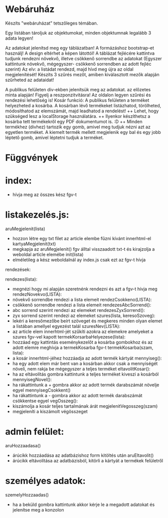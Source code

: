 # Webáruház
Készíts "webáruházat" tetszőleges témában. 

Egy listában tároljuk az objektumokat, minden objektumnak legalább 3 adata legyen!

Az adatokat jelenítsd meg egy táblázatban!
A formázáshoz bootstrap-et használj! A design eltérhet a képen látottól!
A táblázat fejlécére kattintva tudjunk rendezni növekvő, illetve csökkenő sorrendbe az adatokat (Egyszer kattintunk növekvő, mégegyszer- csökkenő sorrendben az adott fejléc szerint) Az elv: a listádat rendezd, majd hívd meg újra az oldal megjelenítését!
Készíts 3 szűrés mezőt, amiben kiválasztott mezők alapján szűrheted az adataidat!

A publikus felületen div-ekben jelenítsük meg az adatokat. az előzetes minta alapján! Figyelj a reszponzitvitásra!
Az oldalon legyen szűrési és rendezési lehetőség is!
Kosár funkció:  A publikus felületen a terméket helyezheted a kosárba. A kosárban lévő termékeket listázhatod, törölheted, módosíthatod az elemszámát, majd leadhatod a rendelést!
++ Lehet, hogy szükséged lesz a localStorage használatára. 
++ Ilyenkor készíthetsz a kosárba tett termékekről egy PDF dokumentumot is.  :D
++ Minden termékhez (divhez) tartozik egy gomb, amivel meg tudjuk nézni azt az egyetlen terméket.
A kiemelt termék mellett megjelenik egy bal és egy jobb léptető gomb, amivel léptetni tudjuk a terméket.

# Függvények

# index:
- hívja meg az összes kész fgv-t

# listakezelés.js:
aruMegjelenit(lista)
- hozzon létre egy txt filet az article elembe fűzni kívánt innerhtml-el 
kartyaMegjelenit(txt)
- megkapja az aruMegjelenit() fgv álltal visszaadott txt-t és kirajzolja a weboldal article elemébe
init(lista)
- elméletileg a kész weboldalnál ay index.js csak ezt az fgv-t hívja

rendezések:

rendezes(lista):
- megnézi hogy mi alapján szeretnénk rendezni és azt a fgv-t hívja meg
rendezNovekvo(LISTA):
- növekvő sorrendbe rendezi a lista elemeit
rendezCsokkeno(LISTA):
- csökkenő sorrendbe rendezi a lista elemeit
rendezesAbcSorrend():
- abc sorrend szerint rendezi az elemeket
rendezesZyxSorrend():
- zyx sorrend szerint rendezi az elemeket
szures(lista, keresoSzoveg):
- lekéri a keresőmezőbe beírt szöveget és megkeres minden olyan elemet a listában amellyel egyezést talál
szuresNev(LISTA): 
- az article elem innerhtml-jét szűkíti azokra az elemekre amelyeket a szures fgv-vel kapott
termekKorsarbaHelyezese(lista):
- hozzáad egy kattintás eseménykezelőt a kosárba gombokhoz és az adott elemre meghívja a termekKosarba fgv-t
termekKosarba(szam, lista):
- a kosár innerhtml-jéhez hozzáadja az adott termék kártyát
mennyiseg():
- ha egy adott elem már bent van a kosárban akkor csak a mennyiségét növeli, nem rakja be mégegyszer a teljes terméket
eltavolitKosar():
- ha az eltávolítás gombra kattintunk a teljes terméket kiveszi a kosárból
mennyisegNovel():
- ha rákattintunk a + gombra akkor az adott termék darabszámát növelje egyel
mennyisegCsokkent()
- ha rákattintunk a - gombra akkor az adott termék darabszámát csökkentse egyel
vegOsszeg():
- kiszámolja a kosár teljes tartalmának árát
megjelenitVegosszeg(szam)
- megjeleníti a kiszámolt végösszeget


# admin felület:

aruHozzaadasa()
- árúcikk hozzáadása az adatbázishoz form kitöltés után
aruEltavolit()
- árúcikk eltávolítása az adatbázisból, kitörli a kártyát a termékek felületről

# személyes adatok: 

szemelyHozzaadas()
- ha a beküld gombra kattintunk akkor kérje le a megadott adatokat és jelenítse meg a konzolon